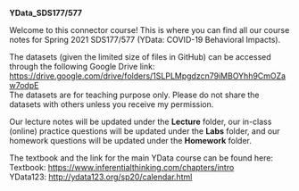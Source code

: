 **YData_SDS177/577** 

Welcome to this connector course! This is where you can find all our course notes for Spring 2021 SDS177/577 (YData: COVID-19 Behavioral Impacts).

The datasets (given the limited size of files in GitHub) can be accessed through the following Google Drive link:<br />
https://drive.google.com/drive/folders/1SLPLMpgdzcn79iMBOYhh9CmOZaw7odpE <br />
The datasets are for teaching purpose only. Please do not share the datasets with others unless you receive my permission.

Our lecture notes will be updated under the **Lecture** folder, our in-class (online) practice questions will be updated under the  **Labs** folder, and our homework questions will be updated under the **Homework** folder. 
 
The textbook and the link for the main YData course can be found here:<br />
Textbook: https://www.inferentialthinking.com/chapters/intro<br />
YData123: http://ydata123.org/sp20/calendar.html<br />
